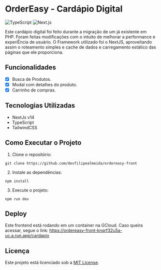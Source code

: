 # OrderEasy - Cardápio Digital

![TypeScript](https://img.shields.io/badge/TypeScript-v4.3.5-blue)
![Next.js](https://img.shields.io/badge/Next.js-blue)

Este cardápio digital foi feito durante a migração de um já existente em PHP. Foram feitas modificações com o intuito de melhorar a performance e experiÊncia de usuário. O Framework utilizado foi o NextJS, aproveitando assim o roteamento simples e cache de dados e carregamento estático das páginas que ele proporciona.

## Funcionalidades

- [x] Busca de Produtos.
- [x] Modal com detalhes do produto.
- [x] Carrinho de compras.

## Tecnologias Utilizadas

- NextJs v14
- TypeScript
- TailwindCSS

## Como Executar o Projeto

1. Clone o repositório:

```
git clone https://github.com/devfilipealmeida/ordereasy-front
```

2. Instale as dependências:

```
npm install
```

3. Execute o projeto:

```
npm run dev
```

## Deploy

Este frontend está rodando em um container na GCloud. Caso queira acessar, segue o link: https://ordereasy-front-knqrf32u5a-uc.a.run.app/cardapio

## Licença

Este projeto está licenciado sob a [MIT License](https://choosealicense.com/licenses/mit/).
